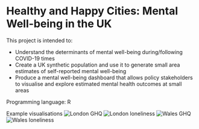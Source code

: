 # Healthy and Happy Cities: Mental Well-being in the UK

This project is intended to:
- Understand the determinants of mental well-being during/following COVID-19 times
- Create a UK synthetic population and use it to generate small area estimates of self-reported mental well-being 
- Produce a mental well-being dashboard that allows policy stakeholders to visualise and explore estimated mental health outcomes at small areas

Programming language: R

Example visualisations
![London GHQ](./images/London_GHQ1.png)
![London loneliness](./images/London_Loneliness.png)
![Wales GHQ](./images/Wales_GHQ1.png)
![Wales loneliness](./images/Wales_Loneliness.png)

